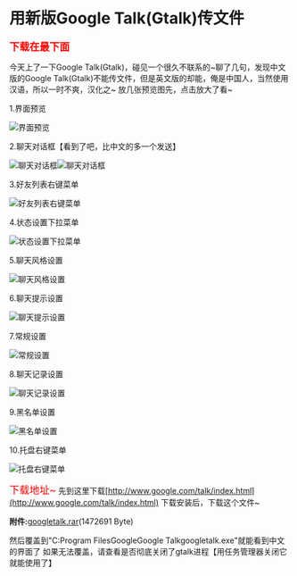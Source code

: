 # 用新版Google Talk(Gtalk)传文件

**<span style="font-size: large; color: #ff0000;">下载在最下面</span>**

今天上了一下Google Talk(Gtalk)，碰见一个很久不联系的~聊了几句，发现中文版的Google Talk(Gtalk)不能传文件，但是英文版的却能，俺是中国人，当然使用汉语，所以一时不爽，汉化之~ 放几张预览图先，点击放大了看~

1.界面预览

![界面预览](https://attachment.soulteary.com/2008/08/01/245_未标题-1.jpg "界面预览")

2.聊天对话框【看到了吧，比中文的多一个发送】

![聊天对话框](https://attachment.soulteary.com/2008/08/01/258_back.jpg "聊天对话框")![聊天对话框](https://attachment.soulteary.com/2008/08/01/246_未标题-2.jpg "聊天对话框")

3.好友列表右键菜单

![好友列表右键菜单](https://attachment.soulteary.com/2008/08/01/247_未标题-3.jpg "好友列表右键菜单")

4.状态设置下拉菜单

![状态设置下拉菜单](https://attachment.soulteary.com/2008/08/01/248_未标题-4.jpg "状态设置下拉菜单")

5.聊天风格设置

![聊天风格设置](https://attachment.soulteary.com/2008/08/01/249_未标题-5.jpg "聊天风格设置")

6.聊天提示设置

![聊天提示设置](https://attachment.soulteary.com/2008/08/01/250_未标题-6.jpg "聊天提示设置")

7.常规设置

![常规设置](https://attachment.soulteary.com/2008/08/01/251_2008-08-01_184007.jpg "常规设置")

8.聊天记录设置

![聊天记录设置](https://attachment.soulteary.com/2008/08/01/252_2008-08-01_184018.jpg "聊天记录设置")

9.黑名单设置

![黑名单设置](https://attachment.soulteary.com/2008/08/01/253_2008-08-01_184024.jpg "黑名单设置")

10.托盘右键菜单

![托盘右键菜单](https://attachment.soulteary.com/2008/08/01/254_2008-08-01_184034.jpg "托盘右键菜单")

<span style="font-size: large; color: #ff0000;">下载地址~</span> 先到这里下载[http://www.google.com/talk/index.html](http://www.google.com/talk/index.html) 下载安装后，下载这个文件~

**附件:**[googletalk.rar](wp-content/uploads/2008/08/256_googletalk.rar)(1472691 Byte)

然后覆盖到"C:Program FilesGoogleGoogle Talkgoogletalk.exe"就能看到中文的界面了 如果无法覆盖，请查看是否彻底关闭了gtalk进程【用任务管理器关闭它就能使用了】

